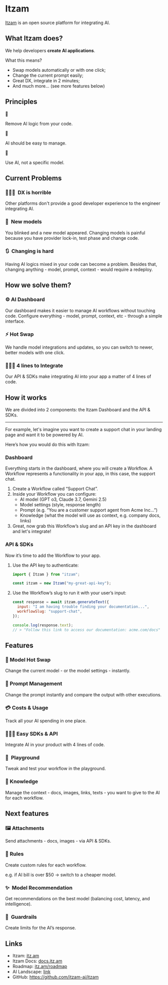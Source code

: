 # Itzam

[Itzam](https://itz.am/) is an open source platform for integrating AI.

## What Itzam does?

We help developers **create AI applications**.

What this means?

- Swap models automatically or with one click;
- Change the current prompt easily;
- Great DX, integrate in 2 minutes;
- And much more… (see more features below)

## Principles

<aside>
🚫

Remove AI logic from your code.

</aside>

<aside>
👥

AI should be easy to manage.

</aside>

<aside>
🤖

Use AI, not a specific model.

</aside>

## Current Problems

### 👨🏻‍💻  DX is horrible

Other platforms don't provide a good developer experience to the engineer integrating AI.

### 🤖  New models

You blinked and a new model appeared. Changing models is painful because you have provider lock-in, test phase and change code.

### 🔃  Changing is hard

Having AI logics mixed in your code can become a problem. Besides that, changing anything - model, prompt, context - would require a redeploy.

## How we solve them?

### ⚙️ AI Dashboard

Our dashboard makes it easier to manage AI workflows without touching code. Configure everything - model, prompt, context, etc - through a simple interface.

### ⚡ Hot Swap

We handle model integrations and updates, so you can switch to newer, better models with one click.

### 👨🏻‍💻 4 lines to Integrate

Our API & SDKs make integrating AI into your app a matter of 4 lines of code.

## How it works

We are divided into 2 components: the Itzam Dashboard and the API & SDKs.

---

For example, let's imagine you want to create a support chat in your landing page and want it to be powered by AI.

Here’s how you would do this with Itzam:

### Dashboard

Everything starts in the dashboard, where you will create a Workflow. A Workflow represents a functionality in your app, in this case, the support chat.

1. Create a Workflow called “Support Chat”.
2. Inside your Workflow you can configure:
   - AI model (GPT o3, Claude 3.7, Gemini 2.5)
   - Model settings (style, response length)
   - Prompt (e.g. “You are a customer support agent from Acme Inc…”)
   - Knowledge (what the model will use as context, e.g. company docs, links)
3. Great, now grab this Workflow’s slug and an API key in the dashboard and let's integrate!

### API & SDKs

Now it’s time to add the Workflow to your app.

1. Use the API key to authenticate:

   ```jsx
   import { Itzam } from "itzam";

   const itzam = new Itzam("my-great-api-key");
   ```

2. Use the Workflow’s slug to run it with your user’s input:

   ```jsx
   const response = await itzam.generateText({
     input: "I am having trouble finding your documentation...",
     workflowSlug: "support-chat",
   });

   console.log(response.text);
   // > "Follow this link to access our documentation: acme.com/docs"
   ```

## Features

### 🤖 Model Hot Swap

Change the current model - or the model settings - instantly.

### 💬 Prompt Management

Change the prompt instantly and compare the output with other executions.

### 💳 Costs & Usage

Track all your AI spending in one place.

### 👨🏻‍💻 Easy SDKs & API

Integrate AI in your product with 4 lines of code.

### 🛝  Playground

Tweak and test your workflow in the playground.

### 🧠 Knowledge

Manage the context - docs, images, links, texts - you want to give to the AI for each workflow.

## Next features

### 🖼️ Attachments

Send attachments - docs, images - via API & SDKs.

### 📐 Rules

Create custom rules for each workflow.

e.g. if AI bill is over $50 → switch to a cheaper model.

### ✨  Model Recommendation

Get recommendations on the best model (balancing cost, latency, and intelligence).

### 🚧  Guardrails

Create limits for the AI’s response.

## Links

- Itzam: [itz.am](http://itz.am)
- Itzam Docs: [docs.itz.am](http://docs.itz.am)
- Roadmap: [itz.am/roadmap](https://itz.am/roadmap)
- AI Landscape: [link](https://docs.google.com/spreadsheets/d/1JfD2fnOSa0Cj7shuLuU0rGtqkgdbrctPS-6cOwzI158/edit?usp=sharing)
- GitHub: https://github.com/itzam-ai/itzam
